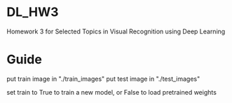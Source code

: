 # DL_HW3
Homework 3 for Selected Topics in Visual Recognition using Deep Learning

# Guide
put train image in "./train_images"
put test image in "./test_images"

set train to True to train a new model, or False to load pretrained weights


